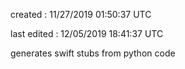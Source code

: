 created     : 11/27/2019 01:50:37 UTC

last edited : 12/05/2019 18:41:37 UTC

generates swift stubs from python code
